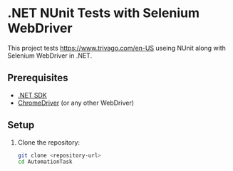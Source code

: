 # .NET NUnit Tests with Selenium WebDriver

This project tests https://www.trivago.com/en-US useing NUnit along with Selenium WebDriver in .NET.

## Prerequisites

- [.NET SDK](https://dotnet.microsoft.com/download)
- [ChromeDriver](https://sites.google.com/a/chromium.org/chromedriver/downloads) (or any other WebDriver)

## Setup

1. Clone the repository:

   ```sh
   git clone <repository-url>
   cd AutomationTask
   ```
